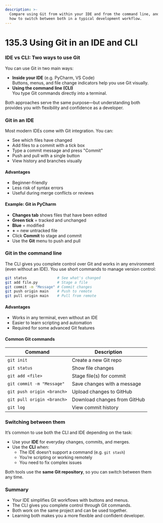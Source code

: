 ```yaml
---
description: >-
  Compare using Git from within your IDE and from the command line, and learn
  how to switch between both in a typical development workflow.
---
```


# 135.3 Using Git in an IDE and CLI

### IDE vs CLI: Two ways to use Git

You can use Git in two main ways:

* **Inside your IDE** (e.g. PyCharm, VS Code)\
  Buttons, menus, and file change indicators help you use Git visually.
* **Using the command line (CLI)**\
  You type Git commands directly into a terminal.

Both approaches serve the same purpose—but understanding both provides you with flexibility and confidence as a developer.

### Git in an IDE

Most modern IDEs come with Git integration. You can:

* See which files have changed
* Add files to a commit with a tick box
* Type a commit message and press "Commit"
* Push and pull with a single button
* View history and branches visually

#### Advantages

* Beginner-friendly
* Less risk of syntax errors
* Useful during merge conflicts or reviews

#### Example: Git in PyCharm

* **Changes tab** shows files that have been edited
* **Green tick** = tracked and unchanged
* **Blue** = modified
* **+** = new untracked file
* Click **Commit** to stage and commit
* Use the **Git** menu to push and pull

### Git in the command line

The CLI gives you complete control over Git and works in any environment (even without an IDE). You use short commands to manage version control:

```bash
git status              # See what's changed
git add file.py         # Stage a file
git commit -m "Message" # Commit changes
git push origin main    # Push to remote
git pull origin main    # Pull from remote
```

#### Advantages

* Works in any terminal, even without an IDE
* Easier to learn scripting and automation
* Required for some advanced Git features

#### Common Git commands

| Command                    | Description                  |
| -------------------------- | ---------------------------- |
| `git init`                 | Create a new Git repo        |
| `git status`               | Show file changes            |
| `git add <file>`           | Stage file(s) for commit     |
| `git commit -m "Message"`  | Save changes with a message  |
| `git push origin <branch>` | Upload changes to GitHub     |
| `git pull origin <branch>` | Download changes from GitHub |
| `git log`                  | View commit history          |

### Switching between them

It’s common to use both the CLI and IDE depending on the task:

* Use your **IDE** for everyday changes, commits, and merges.
* Use the **CLI** when:
  * The IDE doesn’t support a command (e.g. `git stash`)
  * You’re scripting or working remotely
  * You need to fix complex issues

Both tools use the **same Git repository**, so you can switch between them any time.

### Summary

* Your IDE simplifies Git workflows with buttons and menus.
* The CLI gives you complete control through Git commands.
* Both work on the same project and can be used together.
* Learning both makes you a more flexible and confident developer.

